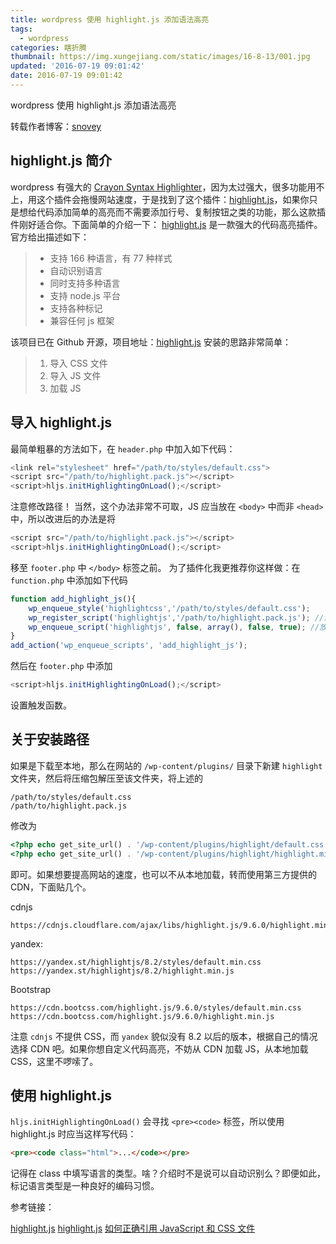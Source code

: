 ```yaml
---
title: wordpress 使用 highlight.js 添加语法高亮
tags:
  - wordpress
categories: 瞎折腾
thumbnail: https://img.xungejiang.com/static/images/16-8-13/001.jpg
updated: '2016-07-19 09:01:42'
date: 2016-07-19 09:01:42
---
```



wordpress 使用 highlight.js 添加语法高亮

转载作者博客：[snovey](http://www.snovey.com/)

<!--more-->





## highlight.js 简介

wordpress 有强大的 [Crayon Syntax Highlighter](https://cn.wordpress.org/plugins/crayon-syntax-highlighter/)，因为太过强大，很多功能用不上，用这个插件会拖慢网站速度，于是找到了这个插件：[highlight.js](https://highlightjs.org/)，如果你只是想给代码添加简单的高亮而不需要添加行号、复制按钮之类的功能，那么这款插件刚好适合你。下面简单的介绍一下：
[highlight.js](https://highlightjs.org/) 是一款强大的代码高亮插件。官方给出描述如下：

>- 支持 166 种语言，有 77 种样式
>- 自动识别语言
>- 同时支持多种语言
>- 支持 node.js 平台
>- 支持各种标记
>- 兼容任何 js 框架

该项目已在 Github 开源，项目地址：[highlight.js](https://github.com/isagalaev/highlight.js)
安装的思路非常简单：

>1. 导入 CSS 文件
>2. 导入 JS 文件
>3. 加载 JS

## 导入 highlight.js

最简单粗暴的方法如下，在 `header.php` 中加入如下代码：

```javascript
<link rel="stylesheet" href="/path/to/styles/default.css">
<script src="/path/to/highlight.pack.js"></script>
<script>hljs.initHighlightingOnLoad();</script>
```

注意修改路径！
当然，这个办法非常不可取，JS 应当放在 `<body>` 中而非 `<head>` 中，所以改进后的办法是将

```javascript
<script src="/path/to/highlight.pack.js"></script>
<script>hljs.initHighlightingOnLoad();</script>
```

移至 `footer.php` 中 `</body>` 标签之前。
为了插件化我更推荐你这样做：在 `function.php` 中添加如下代码

```javascript
function add_highlight_js(){
    wp_enqueue_style('highlightcss','/path/to/styles/default.css');
    wp_register_script('highlightjs','/path/to/highlight.pack.js'); //注册 handle
    wp_enqueue_script('highlightjs', false, array(), false, true); //放至<body>下方
}
add_action('wp_enqueue_scripts', 'add_highlight_js');
```

然后在 `footer.php` 中添加

```javascript
<script>hljs.initHighlightingOnLoad();</script>
```

设置触发函数。

## 关于安装路径


如果是下载至本地，那么在网站的 `/wp-content/plugins/` 目录下新建 `highlight` 文件夹，然后将压缩包解压至该文件夹，将上述的

```
/path/to/styles/default.css
/path/to/highlight.pack.js
```

修改为

```php
<?php echo get_site_url() . '/wp-content/plugins/highlight/default.css';?>
<?php echo get_site_url() . '/wp-content/plugins/highlight/highlight.min.js';?>
```

即可。如果想要提高网站的速度，也可以不从本地加载，转而使用第三方提供的 CDN，下面贴几个。

cdnjs

```
https://cdnjs.cloudflare.com/ajax/libs/highlight.js/9.6.0/highlight.min.js
```

yandex:

```
https://yandex.st/highlightjs/8.2/styles/default.min.css
https://yandex.st/highlightjs/8.2/highlight.min.js
```

Bootstrap

```
https://cdn.bootcss.com/highlight.js/9.6.0/styles/default.min.css
https://cdn.bootcss.com/highlight.js/9.6.0/highlight.min.js
```

注意 `cdnjs` 不提供 CSS，而 `yandex` 貌似没有 8.2 以后的版本，根据自己的情况选择 CDN 吧。如果你想自定义代码高亮，不妨从 CDN 加载 JS，从本地加载 CSS，这里不啰嗦了。

## 使用 highlight.js

`hljs.initHighlightingOnLoad()` 会寻找 `<pre><code>` 标签，所以使用 highlight.js 时应当这样写代码：

```html
<pre><code class="html">...</code></pre>
```

记得在 class 中填写语言的类型。啥？介绍时不是说可以自动识别么？即便如此，标记语言类型是一种良好的编码习惯。

参考链接：

[highlight.js](https://highlightjs.org/)
[highlight.js](https://github.com/isagalaev/highlight.js)
[如何正确引用 JavaScript 和 CSS 文件](https://blog.wpjam.com/article/how-to-include-js-and-css-in-wordpress/)
